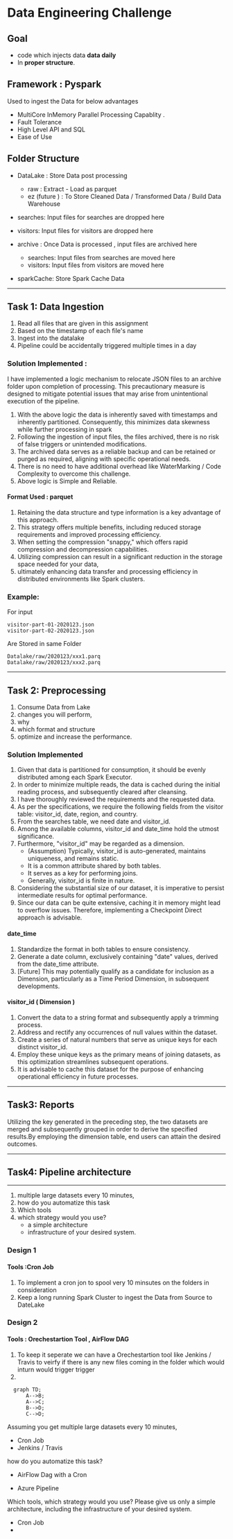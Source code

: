 # Data Engineering Challenge

## Goal

- code which injects data **data daily**
- In **proper structure**.

## Framework : Pyspark
Used  to ingest the Data for below advantages
-  MultiCore InMemory Parallel Processing Capablity .
- Fault Tolerance 
- High Level API and SQL 
- Ease of Use 


## Folder Structure 
- DataLake : Store Data post processing
    - raw : Extract - Load as parquet
    - ez (future ) : To Store Cleaned Data / Transformed Data / Build Data Warehouse 

- searches: Input files for searches are dropped here 
- visitors: Input files for visitors are dropped here 
- archive : Once Data is processed , input files are archived here
    - searches: Input files from searches are moved here
    - visitors: Input files from visitors are moved here
- sparkCache: Store Spark Cache Data

--------------------
## Task 1: Data Ingestion
1. Read all files that are given in this assignment 
2. Based on the timestamp of each file's name
3. Ingest into the datalake
4. Pipeline could be accidentally triggered multiple times in a day

### Solution Implemented :
I have implemented a logic mechanism to relocate JSON files to an archive folder upon completion of processing. This precautionary measure is designed to mitigate potential issues that may arise from unintentional execution of the pipeline.

1. With the above logic the data is inherently saved with timestamps and inherently partitioned. Consequently, this minimizes data skewness while further processing in spark
2. Following the ingestion of input files, the files archived, there is no risk of false triggers or unintended modifications.
3. The archived data serves as a reliable backup and can be retained or purged as required, aligning with specific operational needs.
4. There is no need to have additional overhead like WaterMarking / Code Complexity to overcome this challenge.
5. Above logic is Simple and Reliable.

#### Format Used : parquet
1. Retaining the data structure and type information is a key advantage of this approach.
2. This strategy offers multiple benefits, including reduced storage requirements and improved processing efficiency.
3. When setting the compression "snappy," which offers rapid compression and decompression capabilities.
4. Utilizing compression can result in a significant reduction in the storage space needed for your data, 
5. ultimately enhancing data transfer and processing efficiency in distributed environments like Spark clusters.

### Example:
For input 

    visitor-part-01-2020123.json
    visitor-part-02-2020123.json
Are Stored in same Folder 

    Datalake/raw/2020123/xxx1.parq
    Datalake/raw/2020123/xxx2.parq

--------------------

## Task 2: Preprocessing

1. Consume Data from Lake
2. changes you will perform,
3. why 
4. which format and structure 
5. optimize and increase the performance. 

### Solution Implemented 
1. Given that data is partitioned for consumption, it should be evenly distributed among each Spark Executor.
2. In order to minimize multiple reads, the data is cached during the initial reading process, and subsequently cleared after cleansing.
3. I have thoroughly reviewed the requirements and the requested data.
4. As per the specifications, we require the following fields from the visitor table: visitor_id, date, region, and country.
5. From the searches table, we need date and visitor_id.
6. Among the available columns, visitor_id and date_time hold the utmost significance.
7. Furthermore, "visitor_id" may be regarded as a dimension.
     - (Assumption) Typically, visitor_id is auto-generated, maintains uniqueness, and remains static.
     - It is a common attribute shared by both tables.
     - It serves as a key for performing joins.
     - Generally, visitor_id is finite in nature.
8. Considering the substantial size of our dataset, it is imperative to persist intermediate results for optimal performance.
9. Since our data can be quite extensive, caching it in memory might lead to overflow issues. Therefore, implementing a Checkpoint Direct approach is advisable.

#### **date_time**
1. Standardize the format in both tables to ensure consistency.
2. Generate a  date column, exclusively containing "date" values, derived from the date_time attribute.
3. [Future] This may potentially qualify as a candidate for inclusion as a Dimension, particularly as a Time Period Dimension, in subsequent developments.

#### **visitor_id ( Dimension )**
1. Convert the data to a string format and subsequently apply a trimming process.
2. Address and rectify any occurrences of null values within the dataset.
3. Create a series of natural numbers that serve as unique keys for each distinct visitor_id.
4. Employ these unique keys as the primary means of joining datasets, as this optimization streamlines subsequent operations.
5. It is advisable to cache this dataset for the purpose of enhancing operational efficiency in future processes.
------------------------------
## Task3: Reports

Utilizing the key generated in the preceding step, the two datasets are merged and subsequently grouped in order to derive the specified results.By employing the dimension table, end users can attain the desired outcomes.


------------------------------
## Task4: Pipeline architecture
-------
1. multiple large datasets every 10 minutes, 
2. how do you automatize this task
3. Which tools
4. which strategy would you use? 
    -  a simple architecture
    - infrastructure of your desired system.


### Design 1 
#### Tools :Cron Job
1. To implement a cron jon to spool very 10 minsutes on the folders in consideration
2. Keep a long running Spark Cluster to ingest the Data from Source to DateLake 

### Design 2
#### Tools : Orechestartion Tool , AirFlow DAG
1. To keep it seperate we can have a Orechestartion tool like Jenkins / Travis to veirfy if there is any new files coming in the folder which would inturn would trigger trigger
2. 



```mermaid
  graph TD;
      A-->B;
      A-->C;
      B-->D;
      C-->D;
```
Assuming you get multiple large datasets every 10 minutes, 
- Cron Job
- Jenkins / Travis 

how do you automatize this task? 
- AirFlow Dag with a Cron

- Azure Pipeline 

Which tools, 
which strategy would you use? 
Please give us only a simple architecture, including the infrastructure of your desired system.


- Cron Job
- 
